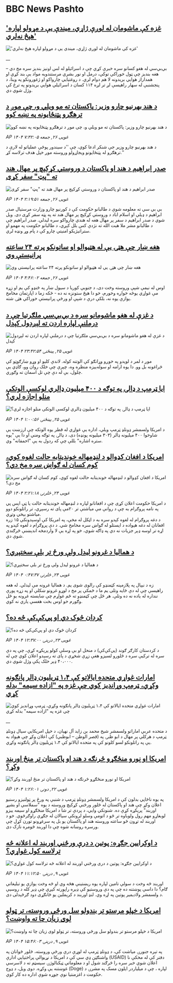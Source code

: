 # BBC News Pashto## ['غزه‌ کې ماشومان له لوږې ژاړي، میندې یې د مړولو لپاره هېڅ نه‌لري'](https://www.bbc.co.uk/pashto/live/cx2jkxm9e2et?at_campaign=githubrss)!['غزه‌ کې ماشومان له لوږې ژاړي، میندې یې د مړولو لپاره هېڅ نه‌لري'](https://ichef.bbci.co.uk/ace/standard/240/cpsprodpb/9e40/live/32866430-320c-11f0-96c3-cf669419a2b0.jpg)__بي‌بي‌سي له هغو کسانو سره خبرې کړي چې د اسرائیلو له لس اونیز بندیز سره مخ دي – هغه بندیز چې ټول خوراکي توکي، درمل او نور بشري مرستندویه مواد یې بند کړي او همداراز هوايي بریدونه لا هم دوام لري.
د روغتیايي چارواکو او ژغورونکو په وینا، د پنجشنبې له سهار راهیسې لږ تر لږه ۱۱۴ کسان د اسرائیلي هوايي بریدونو په ترڅ کې وژل شوي دي.## [د هند بهرنیو چارو وزیر: پاکستان ته مو ویلي و، چې موږ د ترهګرو پټنځایونه په نښه کوو](https://www.bbc.com/pashto/articles/cy5ekvq55y3o?at_campaign=githubrss)![د هند بهرنیو چارو وزیر: پاکستان ته مو ویلي و، چې موږ د ترهګرو پټنځایونه په نښه کوو](https://ichef.bbci.co.uk/ace/standard/240/cpsprodpb/3149/live/0cbc2bd0-3226-11f0-8947-7d6241f9fce9.jpg)_AP ۱۴۰۴ غویی ۲۶, جمعه ۷:۳۲:۰۵_د هند بهرنیو چارو وزیر جې شنکر ادعا کوي، چې ''د سیندور پوځي عملیاتو له لارې د ترهګرو له پټنځایونو ویجاړولو وروسته موږ خپل هدف ترلاسه کړ.''## [صدر ابراهیم د هند او پاکستان د وروستي کړکېچ پر مهال هند ته "پټ" سفر کړی](https://www.bbc.com/pashto/articles/c39x1rp8w3yo?at_campaign=githubrss)![صدر ابراهیم د هند او پاکستان د وروستي کړکېچ پر مهال هند ته "پټ" سفر کړی](https://ichef.bbci.co.uk/ace/standard/240/cpsprodpb/1f35/live/d699d0b0-31bd-11f0-88f0-d798ae3b8591.png)_AP ۱۴۰۴ غویی ۲۶, جمعه ۲:۱۹:۵۱_بي بي سي ته معلومه شوې د طالبانو حکومت کې د کورنیو چارو وزارت مرستیال صدر ابراهیم د ډیلي او اسلام اباد د وروستي کړکېچ پر مهال هند ته  په پټه سفر کړی دی.
ویل شوي د صدر ابراهیم د سفر پر مهال هغه له هندي چارواکو سره لیدلي.
صدر ابراهیم چې د طالبانو مشر ملا هبت الله ته نژدې کس بلل کېږي، د طالبانو حکومت په مهمو او ستراتیژیکو امنیتي چارو کې د پام وړ ونډه لري.## [هغه ښار چې هټۍ یې له هټیوالو او ساتونکو پرته ۲۴ ساعته پرانیستې وي](https://www.bbc.com/pashto/articles/cn9j38ee3y9o?at_campaign=githubrss)![هغه ښار چې هټۍ یې له هټیوالو او ساتونکو پرته ۲۴ ساعته پرانیستې وي](https://ichef.bbci.co.uk/ace/standard/240/cpsprodpb/74e3/live/782094e0-31dd-11f0-8519-3b5a01ebe413.jpg)_AP ۱۴۰۴ غویی ۲۶, جمعه ۴:۴۶:۰۲_اوس له نيمې شپې وروسته وخت دی، د جنوبي کوريا د سيول ښار په څنډو کې يم او زړه مې غواړي یوڅه خواږه وخورم، خو دا هېڅ ستونزه نه ده -  ځکه زما د اپارتمان مخامخ  يوازې يوه نه، بلکې درې د شپې او ورځې پرانيستې خوراکي هټۍ شته.## [د غزې له هغو ماشومانو سره د بي‌بي‌سي ملګرتیا چې د درملنې لپاره اردن ته لېږدول کېدل](https://www.bbc.com/pashto/articles/cewd58xnng5o?at_campaign=githubrss)![د غزې له هغو ماشومانو سره د بي‌بي‌سي ملګرتیا چې د درملنې لپاره اردن ته لېږدول کېدل](https://ichef.bbci.co.uk/ace/standard/240/cpsprodpb/db9e/live/2af6ecb0-31e6-11f0-8947-7d6241f9fce9.jpg)_AP ۱۴۰۴ غویی ۲۵, پينځنۍ ۲۳:۴۲:۵۴_موږ د لمر د لوېدو په خوږو وړانګو کې الوتنه کوله. لاندې کلیو او وړو ښارګوټو کې څراغونه بل وو. دا یوه ارامه او سوله‌ییزه منظره وه، چېرې چې خلک روان وو، ګاډي یې چلول، بې له دې چې تل اسمان ته وګوري.## [ایا ټرمپ د ډالۍ په توګه د ۴۰۰ میلیون ډالري لوکسې الوتکې منلو اجازه لري؟](https://www.bbc.com/pashto/articles/c4g6xzp88y3o?at_campaign=githubrss)![ایا ټرمپ د ډالۍ په توګه د ۴۰۰ میلیون ډالري لوکسې الوتکې منلو اجازه لري؟](https://ichef.bbci.co.uk/ace/standard/240/cpsprodpb/acd7/live/b5b9cd60-3121-11f0-96c3-cf669419a2b0.jpg)_AP ۱۴۰۴ غویی ۲۵, پينځنۍ ۱:۰۰:۵۶_د امریکا ولسمشر ډونلډ ټرمپ ویلي، اداره یې غواړي له قطر یوه الوتکه چې ارزښت یې شاوخوا ۴۰۰ میلیونه ډالر (۳۰۳ میلیونه پونډه) دی، د ډالۍ په توګه ومني او دا یې "یوه ستره اشاره" بللې چې که ردول به یې "احمقانه" وي.## [امریکا د افغان کډوالو د لنډمهاله خوندیتابه حالت لغوه کوي، کوم کسان له ګواښ سره مخ دي؟](https://www.bbc.com/pashto/articles/c201nejm4yeo?at_campaign=githubrss)![امریکا د افغان کډوالو د لنډمهاله خوندیتابه حالت لغوه کوي، کوم کسان له ګواښ سره مخ دي؟](https://ichef.bbci.co.uk/ace/standard/240/cpsprodpb/c536/live/76abdf40-3069-11f0-8947-7d6241f9fce9.jpg)_AP ۱۴۰۴ غویی ۲۴, څلرنۍ ۲:۲۱:۱۸_د امریکا حکومت اعلان کړی چې د افغانانو لپاره د لنډمهاله خونديتابه حالت یا ټي اېس پي په نامه پروګرام به چې د روانې مې میاشتې تر ۲۰مې پای ته رسېږي، تر راتلونکو دوو میاشتو بېخي وتړي.  
د دغه پروګرام له لغوه کېدو سره به د اټکل له مخې، په امریکا کې اوسېدونکي ۱۵ زره افغانان له دغه هېواده د اېستلو له ګواښ سره مخامخ شي. د دې پروګرام د لغوه کېدو په اړه تر اوسه ډېر جزیات نه دي په ډاګه شوي، خو په اړه یې لا واردمخه اندېښنې څرګندې شوې دي.## [د همالیا د غرونو لیدل ولې ورځ تر بلې سختېږي؟](https://www.bbc.com/pashto/articles/cy0k98z05wwo?at_campaign=githubrss)![د همالیا د غرونو لیدل ولې ورځ تر بلې سختېږي؟](https://ichef.bbci.co.uk/ace/standard/240/cpsprodpb/937d/live/5e339f30-2f3c-11f0-8f57-b7237f6a66e6.jpg)_AP ۱۴۰۴ غویی ۲۴, څلرنۍ ۰:۴۷:۳۷_زه د نيپال په پلازمېنه کټمنډو کې رالوی شوی يم. د هماليا غرونه مې ليدلي. له هغه راهيسې چې له دې ځايه وتلی يم ما د ځمکې پر مخ د لوړو غرونو ښکلې او په زړه پورې ننداره له ياده نه ده وتلې.
هر ځل چې کټمنډو ته ځم غواړم چې ښايسته غرونه يو ځل وګورم خو اوس بخت هغسې ياري نه کوي.## [کردان څوک دي او پي‌کې‌کې‌ څه ده؟‌](https://www.bbc.com/pashto/articles/cg4vzlyz4x1o?at_campaign=githubrss)![کردان څوک دي او پي‌کې‌کې‌ څه ده؟‌](https://ichef.bbci.co.uk/ace/standard/240/cpsprodpb/9b6a/live/2dbc8070-2fe5-11f0-8ff1-59f5dcf8e9f5.jpg)_AP ۱۴۰۴ غویی ۲۳, درېنۍ ۱۲:۳۷:۰۰_د کردستان کارګر ګوند (پي‌کې‌کې) د منحل او بې وسلې کولو پرېکړه کړې، چې په دې سره له ترکیې سره د څلورو لسیزو هغې زړې شخړې د پای ته رسېدو اعلان کوي چې له ۴۰،۰۰۰ ډېر خلک پکې وژل شوي دي.## [امارات غواړي متحده ایالاتو کې ۱،۴ ټریلیون ډالر پانګونه وکړي، ټرمپ وړاندیز کوي چې غزه په "ازاده سیمه" بدله کړي](https://www.bbc.co.uk/pashto/live/c5y64r3j7yyt?at_campaign=githubrss)![امارات غواړي متحده ایالاتو کې ۱،۴ ټریلیون ډالر پانګونه وکړي، ټرمپ وړاندیز کوي چې غزه په "ازاده سیمه" بدله کړي](https://ichef.bbci.co.uk/ace/standard/240/cpsprodpb/27f5/live/14946860-31d9-11f0-96c3-cf669419a2b0.png)__د متحده عربي اماراتو ولسمشر شیخ محمد بن زاید آل نهیان، د خپل امریکايي سیال ډونلډ ټرمپ د هرکلي پر مهال د ابو ظبۍ په (قصر الوطن – ابوظبي) کې اعلان وکړ چې هېواد به یې په راتلونکو لسو کلونو کې په متحده ایالاتو کې ۱،۴ ټریلیون ډالر پانګونه وکړي.## [امریکا او نورو منځګړو څرنګه د هند او پاکستان تر منځ اوربند وکړ؟](https://www.bbc.com/pashto/articles/clyq218l9weo?at_campaign=githubrss)![امریکا او نورو منځګړو څرنګه د هند او پاکستان تر منځ اوربند وکړ؟](https://ichef.bbci.co.uk/ace/standard/240/cpsprodpb/737f/live/4d4b47a0-2e3c-11f0-8ff1-59f5dcf8e9f5.jpg)_AP ۱۴۰۴ غویی ۲۲, دونۍ ۱:۲۶:۰۱_په يوه ناڅاپي بدلون کې د امریکا ولسمشر ډونلډ ټرمپ د شنبې په ورځ پر ټولنيزو رسنيو اعلان وکړ چې هند او پاکستان له څلور ورځني کړکېچ وروسته د يوه "سملاسي او بشپړ اوربند" پرېکړه کړې ده. شنونکي وايي، د پردې تر شا د امریکا منځګړو او سيمه ييزو لوبغاړو مهم رول ولوباوه تر څو د اتومې وسلو لرونکي سيالان له جګړې راوګرځوي. خو د اوربند له تړون څو ساعته وروسته  هند او پاکستان يو بل په سرغړونو تورن کړل چې ورسره روښانه شوه چې دا اوربند څومره نازک دی.## [د اوکرایین جګړه: پوتین د درې ورځني‌ اوربند له اعلانه څه ترلاسه کول غواړي؟](https://www.bbc.com/pashto/articles/c62g1y72612o?at_campaign=githubrss)![د اوکرایین جګړه: پوتین د درې ورځني‌ اوربند له اعلانه څه ترلاسه کول غواړي؟](https://ichef.bbci.co.uk/ace/standard/240/cpsprodpb/e594/live/e8e13ba0-24de-11f0-8f57-b7237f6a66e6.jpg)_AP ۱۴۰۴ غویی ۹, درېنۍ ۱۱:۱۲:۵۰_اوربند څه وخت د سولې تامین لپاره یوه ریښتینې هڅه وي او څه وخت یوازې یو تبلیغاتي ګام؟  دا داسې پوښتنه ده چې په دې وروستیو کې ډېره راپورته کېږي چې ډېر کله د روسیې د ولسمشر ولادیمیر پوتین په اړه وي.
لنډ اوربند د کرېملین یو ځانګړی دود ګرځېدلی دی.## [امریکا د خپلو  مرستو تر بندولو سل ورځې وروسته، تر ټولو لوی زیان چا ته واوښت؟](https://www.bbc.com/pashto/articles/cwynejp4ee0o?at_campaign=githubrss)![امریکا د خپلو  مرستو تر بندولو سل ورځې وروسته، تر ټولو لوی زیان چا ته واوښت؟](https://ichef.bbci.co.uk/ace/standard/240/cpsprodpb/7c89/live/3173bcc0-2508-11f0-b26b-ab62c890638b.jpg)_AP ۱۴۰۴ غویی ۹, درېنۍ ۱۵:۴۶:۰۳_په تېره جنورۍ میاشت کې، د ډونلډ ټرمپ له لوړې درې ورځې وروسته، څلور ځوانان په واشنګټن ډي سي کې د امریکا د نړیوالې پراختیايي ادارې (USAID) دفتر کې له مخکې نا اعلان شوي خبر سره را څرګند شول او د معلوماتي ټیکنالوژۍ سیسټم ته د لاسرسي غوښتنه یې وکړه.
دوی ویل، د ډوج (Doge) لپاره ، چې د میلیاردر ایلون مسک په مشرۍ د حکومت د اغزمنتیا نوې جوړه شوې اداره ده کار کوي.
